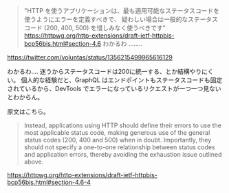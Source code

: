 
> "HTTP を使うアプリケーションは、最も適用可能なステータスコードを使うようにエラーを定義すべきで、 疑わしい場合は一般的なステータスコード (200, 400, 500) を惜しみなく使うべきです" https://httpwg.org/http-extensions/draft-ietf-httpbis-bcp56bis.html#section-4.6 わかるわ ........

https://twitter.com/voluntas/status/1356215499965616129

わかるわ....
迷うからステータスコードは200に統一する、とか結構やりにくい。
個人的な経験だと、GraphQL はエンドポイントもステータスコードも固定されているから、DevTools でエラーになっているリクエストが一つ一つ見ないとわからん。

原文はこちら。

> Instead, applications using HTTP should define their errors to use the most applicable status code, making generous use of the general status codes (200, 400 and 500) when in doubt. Importantly, they should not specify a one-to-one relationship between status codes and application errors, thereby avoiding the exhaustion issue outlined above.

https://httpwg.org/http-extensions/draft-ietf-httpbis-bcp56bis.html#section-4.6-4
